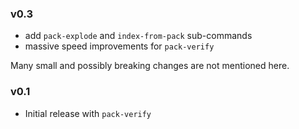 ### v0.3

* add `pack-explode` and `index-from-pack` sub-commands
* massive speed improvements for `pack-verify`

Many small and possibly breaking changes are not mentioned here.

### v0.1

* Initial release with `pack-verify`
